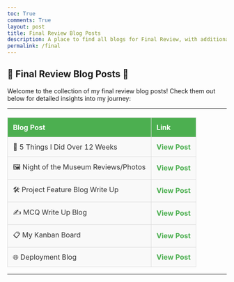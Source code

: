 ```yaml
---
toc: True
comments: True
layout: post
title: Final Review Blog Posts
description: A place to find all blogs for Final Review, with additional docs
permalink: /final
---
```


## 🌟 Final Review Blog Posts 🌟

Welcome to the collection of my final review blog posts! Check them out below for detailed insights into my journey:

---

<style>
  table {
    width: 100%;
    border-collapse: collapse;
    margin-top: 20px;
  }
  th, td {
    padding: 12px;
    text-align: left;
    border: 1px solid #ddd;
  }
  th {
    background-color: #4CAF50;
    color: white;
    font-weight: bold;
  }
  td {
    background-color: #f9f9f9;
    font-size: 16px;
    color: #333;
  }
  td a {
    color: #4CAF50;
    text-decoration: none;
    font-weight: bold;
  }
  td a:hover {
    color: #333;
    text-decoration: underline;
    transition: color 0.3s ease;
  }
  tr:nth-child(even) {
    background-color: #f2f2f2;
  }
  tr:hover {
    background-color: #f1f1f1;
    transition: background-color 0.3s ease;
  }
</style>

<table>
  <tr>
    <th>Blog Post</th>
    <th>Link</th>
  </tr>
  <tr>
    <td>🚀 5 Things I Did Over 12 Weeks</td>
    <td><a href="TBD">View Post</a></td>
  </tr>
  <tr>
    <td>🖼️ Night of the Museum Reviews/Photos</td>
    <td><a href="{{site.baseurl}}/N@M">View Post</a></td>
  </tr>
  <tr>
    <td>🛠️ Project Feature Blog Write Up</td>
    <td><a href="{{site.baseurl}}/FullStack">View Post</a></td>
  </tr>
  <tr>
    <td>✍️ MCQ Write Up Blog</td>
    <td><a href="{{site.baseurl}}/MCQ2">View Post</a></td>
  </tr>
  <tr>
    <td>📋 My Kanban Board</td>
    <td><a href="https://github.com/users/XavierTho/projects/3">View Post</a></td>
  </tr>
  <tr>
    <td>🌐 Deployment Blog</td>
    <td><a href="https://xaviertho.github.io/cantella_frontend/aws-deployment-blog">View Post</a></td>
  </tr>
</table>

---
